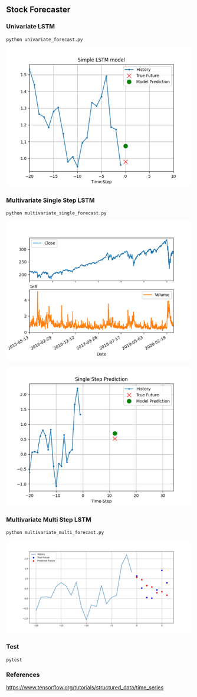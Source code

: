 ## Stock Forecaster
### Univariate LSTM
```
python univariate_forecast.py
```
![univariate_forecast](assets/univariate_forecast.png)

### Multivariate Single Step LSTM
```
python multivariate_single_forecast.py
```

![multivariate_features](assets/multivariate_features.png)

![multivariate_single_forecast](assets/multivariate_single_forecast.png)

### Multivariate Multi Step LSTM
```
python multivariate_multi_forecast.py
```

![multivariate_multi_forecast](assets/multivariate_multi_forecast.png)


### Test
```
pytest
```

### References
https://www.tensorflow.org/tutorials/structured_data/time_series
